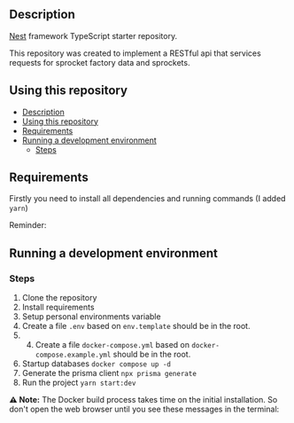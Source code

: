## Description

[Nest](https://github.com/nestjs/nest) framework TypeScript starter repository.

This repository was created to implement a RESTful api that services requests for sprocket factory data and sprockets.

## Using this repository

- [Description](#description)
- [Using this repository](#using-this-repository)
- [Requirements](#requirements)
- [Running a development environment](#running-a-development-environment)
  - [Steps](#steps)

## Requirements

Firstly you need to install all dependencies and running commands (I added `yarn`)

Reminder:

## Running a development environment

### Steps

1. Clone the repository
2. Install requirements
3. Setup personal environments variable
4. Create a file `.env` based on `env.template` should be in the root.
5. 4. Create a file `docker-compose.yml` based on `docker-compose.example.yml` should be in the root.
6. Startup databases `docker compose up -d`
7. Generate the prisma client `npx prisma generate`
8. Run the project `yarn start:dev`

**⚠️ Note:** The Docker build process takes time on the initial installation. So don't open the web browser until you see these messages in the terminal:
